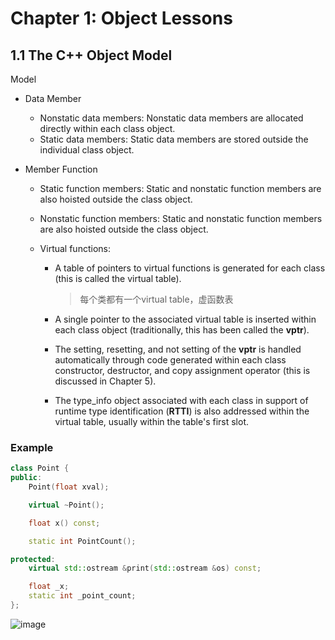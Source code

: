 # Chapter 1: Object Lessons

## 1.1 The C++ Object Model

Model

- Data Member

  - Nonstatic data members: Nonstatic data members are allocated directly within each class object.
  - Static data members: Static data members are stored outside the individual class object.

- Member Function

  - Static function members: Static and nonstatic function members are also hoisted outside the class object.

  - Nonstatic function members: Static and nonstatic function members are also hoisted outside the class object.

  - Virtual functions:

    - A table of pointers to virtual functions is generated for each class (this is called the virtual table).

      > 每个类都有一个virtual table，虚函数表

    - A single pointer to the associated virtual table is inserted within each class object (traditionally, this has been called the **vptr**). 

    - The setting, resetting, and not setting of the **vptr** is handled automatically through code generated within each class constructor, destructor, and copy assignment operator (this is discussed in Chapter 5). 

    - The type_info object associated with each class in support of runtime type identification (**RTTI**) is also addressed within the virtual table, usually within the table's first slot.



### Example

```c++
class Point {
public:
    Point(float xval);

    virtual ~Point();

    float x() const;

    static int PointCount();

protected:
    virtual std::ostream &print(std::ostream &os) const;

    float _x;
    static int _point_count;
};
```

![image](https://tvax4.sinaimg.cn/large/005wgNfbgy1g9szbs9f1yj30o60ek76a.jpg)

